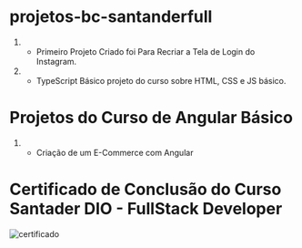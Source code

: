 # projetos-bc-santanderfull

1)  - Primeiro Projeto Criado foi Para Recriar a Tela de Login do Instagram.
2)  - TypeScript Básico projeto do curso sobre HTML, CSS e JS básico.

# Projetos do Curso de Angular Básico

1) - Criação de um E-Commerce com Angular

# Certificado de Conclusão do Curso Santader DIO - FullStack Developer

![certificado](https://user-images.githubusercontent.com/97760233/184446206-f79e4498-17a2-4818-858c-c01d9092930d.png)
